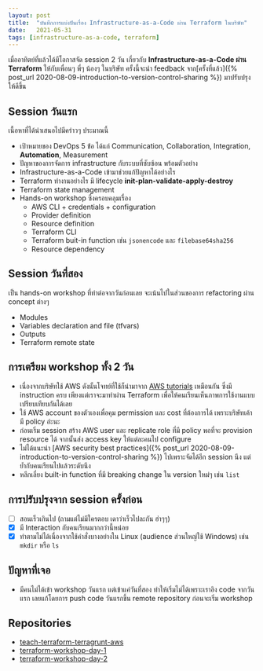 ```yaml
---
layout: post
title:  "บันทึกการแบ่งปันเรื่อง Infrastructure-as-a-Code ผ่าน Terraform ในบริษัท"
date:   2021-05-31
tags: [infrastructure-as-a-code, terraform]
---
```


เมื่ออาทิตย์ที่แล้วได้มีโอกาสจัด session 2 วัน เกี่ยวกับ **Infrastructure-as-a-Code ผ่าน Terraform** ให้กับเพื่อนๆ พี่ๆ น้องๆ ในบริษัท ครั้งนี้จะนำ feedback จาก[ครั้งที่แล้ว]({% post_url 2020-08-09-introduction-to-version-control-sharing %}) มาปรับปรุงให้ดีขึ้น

## Session วันแรก
เนื้อหาที่ได้นำเสนอไปมีคร่าวๆ ประมาณนี้
- เป้าหมายของ DevOps 5 ข่้อ ได้แก่ Communication, Collaboration, Integration, **Automation**, Measurement
- ปัญหาของการจัดการ infrastructure กับระบบที่ซับซ้อน พร้อมตัวอย่าง
- Infrastructure-as-a-Code เข้ามาช่วยแก้ปัญหาได้อย่างไร
- Terraform ทำงานอย่างไร มี lifecycle **init-plan-validate-apply-destroy**
- Terraform state management
- Hands-on workshop ซึ่งครอบคลุมเรื่อง
  - AWS CLI + credentials + configuration
  - Provider definition
  - Resource definition
  - Terraform CLI
  - Terraform buit-in function เช่น `jsonencode` และ `filebase64sha256`
  - Resource dependency

## Session วันที่สอง
เป็น hands-on workshop ที่ทำต่อจากวันก่อนเลย จะเน้นไปในส่วนของการ refactoring ผ่าน concept ต่างๆ
  - Modules
  - Variables declaration and file (tfvars)
  - Outputs
  - Terraform remote state

## การเตรียม workshop ทั้ง 2 วัน
- เนื่องจากบริษัทใช้ AWS ดังนั้นโจทย์ที่ใช้ก็นำมาจาก [AWS tutorials](https://aws.amazon.com/getting-started/hands-on/build-serverless-web-app-lambda-apigateway-s3-dynamodb-cognito/module-3/) เหมือนกัน ซึ่งมี instruction ครบ เพียงแต่เราจะมาทำผ่าน Terraform เพื่อให้คนเรียนเห็นภาพการใช้งานแบบเปรียบเทียบกันได้เลย
- ใช้ AWS account ของตัวเองเพื่อคุม permission และ cost ที่ต้องการได้ เพราะบริษัทเค้ามี policy อ่ะนะ
- ก่อนเริ่ม session สร้าง AWS user และ replicate role ที่มี policy พอที่จะ provision resource ได้ จากนั้นส่ง access key ให้แต่ละคนไป configure
- ไม่ได้แนะนำ [AWS security best practices]({% post_url 2020-08-09-introduction-to-version-control-sharing %}) ไปเพราะจัดได้อีก session นึง แต่ย้ำกับคนเรียนไปแล้วระดับนึง
- หลีกเลี่ยง built-in function ที่มี breaking change ใน version ใหม่ๆ เช่น `list`

## การปรับปรุงจาก session ครั้งก่อน
- [ ] สอนเร็วเกินไป (ถามแต่ไม่มีใครตอบ เดาว่าเร็วไปละกัน ฮ่าๆๆ)
- [x] มี Interaction กับคนเรียนมากกว่านี้หน่อย
- [x] ทำตามไม่ได้เนื่องจากใช้คำสั่งบางอย่างใน Linux (audience ส่วนใหญ่ใช้ Windows) เช่น `mkdir` หรือ `ls`

## ปัญหาที่เจอ
- มีคนไม่ได้เข้า workshop วันแรก แต่เข้าแค่วันที่สอง ทำให้เริ่มไม่ได้เพราะเราอิง code จากวันแรก เลยแก้โดยการ push code วันแรกขึ้น remote repository ก่อนจะเริ่ม workshop

## Repositories
- [teach-terraform-terragrunt-aws](https://github.com/raksit31667/teach-terraform-terragrunt-aws)
- [terraform-workshop-day-1](https://github.com/raksit31667/terraform-workshop-day-1)
- [terraform-workshop-day-2](https://github.com/raksit31667/terraform-workshop-day-2)
